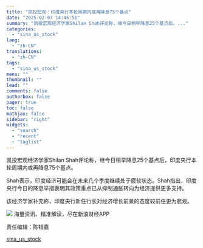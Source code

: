 ```yaml
---
title: "凯投宏观：印度央行本轮周期内或再降息75个基点"
date: "2025-02-07 14:45:51"
summary: "凯投宏观经济学家Shilan Shah评论称，继今日稍早降息25个基点后，..."
categories:
  - "sina_us_stock"
lang:
  - "zh-CN"
translations:
  - "zh-CN"
tags:
  - "sina_us_stock"
menu: ""
thumbnail: ""
lead: ""
comments: false
authorbox: false
pager: true
toc: false
mathjax: false
sidebar: "right"
widgets:
  - "search"
  - "recent"
  - "taglist"
---
```


凯投宏观经济学家Shilan Shah评论称，继今日稍早降息25个基点后，印度央行本轮周期内或再降息75个基点。

Shah表示，印度经济可能会在未来几个季度继续处于疲软状态。Shah指出，印度央行今日的降息举措表明其政策重点已从抑制通胀转向为经济提供更多支持。

该经济学家补充称，印度央行新任行长对经济增长前景的态度较前任更为悲观。









![](//n.sinaimg.cn/finance/cece9e13/20240627/655959900_20240627.png)
海量资讯、精准解读，尽在新浪财经APP



责任编辑：陈钰嘉

[sina_us_stock](https://finance.sina.com.cn/stock/usstock/c/2025-02-07/doc-ineirwmy0551627.shtml)
